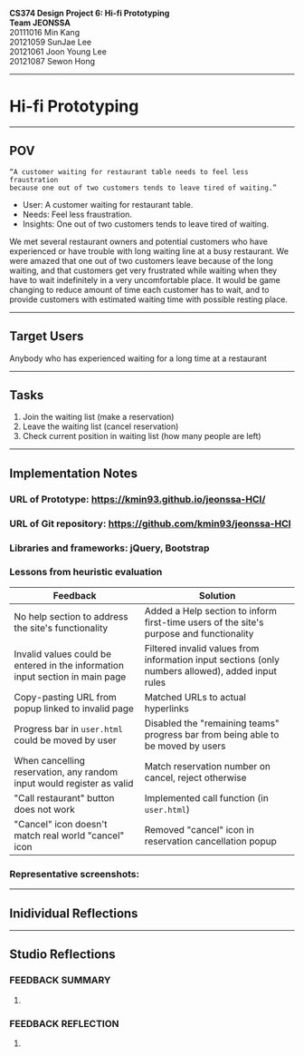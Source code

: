 **CS374 Design Project 6: Hi-fi Prototyping**  
**Team JEONSSA**  
20111016 Min Kang  
20121059 SunJae Lee  
20121061 Joon Young Lee  
20121087 Sewon Hong

---

# Hi-fi Prototyping
 
---
## POV
    “A customer waiting for restaurant table needs to feel less fraustration
    because one out of two customers tends to leave tired of waiting.”
- User: A customer waiting for restaurant table. 
- Needs: Feel less fraustration. 
- Insights: One out of two customers tends to leave tired of waiting. 

We met several restaurant owners and potential customers who have experienced or have trouble with long waiting line at a busy restaurant. 
We were amazed that one out of two customers leave because of the long waiting, and that customers get very frustrated while waiting when they have to wait indefinitely in a very uncomfortable place. 
It would be game changing to reduce amount of time each customer has to wait, and to provide customers with estimated waiting time with possible resting place.

---
## Target Users

Anybody who has experienced waiting for a long time at a restaurant

---
## Tasks
1. Join the waiting list (make a reservation)
2. Leave the waiting list (cancel reservation)
3. Check current position in waiting list (how many people are left)

---
## Implementation Notes

### URL of Prototype: <a href="https://kmin93.github.io/jeonssa-HCI/" target="_blank">https://kmin93.github.io/jeonssa-HCI/</a>

### URL of Git repository: <a href="https://github.com/kmin93/jeonssa-HCI" target="_blank">https://github.com/kmin93/jeonssa-HCI</a>

### Libraries and frameworks: jQuery, Bootstrap

### Lessons from heuristic evaluation

| Feedback | Solution |
| --- | --- |
| No help section to address the site's functionality| Added a Help section to inform first-time users of the site's purpose and functionality|
| Invalid values could be entered in the information input section in main page| Filtered invalid values from information input sections (only numbers allowed), added input rules|
| Copy-pasting URL from popup linked to invalid page|Matched URLs to actual hyperlinks |
| Progress bar in `user.html` could be moved by user | Disabled the "remaining teams" progress bar from being able to be moved by users|
| When cancelling reservation, any random input would register as valid| Match reservation number on cancel, reject otherwise|
|"Call restaurant" button does not work | Implemented call function (in `user.html`)|
|"Cancel" icon doesn't match real world "cancel" icon | Removed "cancel" icon in reservation cancellation popup|

### Representative screenshots:


---
## Inidividual Reflections
---
## Studio Reflections

### FEEDBACK SUMMARY
1. 

### FEEDBACK REFLECTION
1. 
